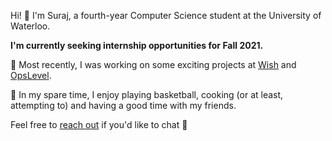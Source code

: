 Hi! 👋 I'm Suraj, a fourth-year Computer Science student at the University of Waterloo.

**I'm currently seeking internship opportunities for Fall 2021.**

💼 Most recently, I was working on some exciting projects at [Wish](https://www.wish.com) and [OpsLevel](https://www.opslevel.com).

💆 In my spare time, I enjoy playing basketball, cooking (or at least, attempting to) and having a good time with my friends.

Feel free to [reach out](mailto:sr3gupta@uwaterloo.ca) if you'd like to chat 🙂
